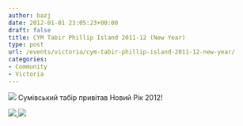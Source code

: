 ```yaml
---
author: bazj
date: 2012-01-01 23:05:23+00:00
draft: false
title: CYM Tabir Phillip Island 2011-12 (New Year)
type: post
url: /events/victoria/cym-tabir-phillip-island-2011-12-new-year/
categories:
- Community
- Victoria
---
```




![](http://www.ozeukes.com/wp-content/uploads/2012/01/LOGO4internet.jpg)
Сумівський табір привітав Новий Рік 2012!

[![](http://www.ozeukes.com/wp-content/uploads/2012/01/BULLETIN6-4-internet.jpg)
](http://www.ozeukes.com/wp-content/uploads/2012/01/BULLETIN6-4-internet.jpg)![](http://www.ozeukes.com/wp-content/uploads/2012/01/BULLETIN7-4-internet.jpg)



